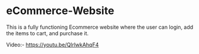 # eCommerce-Website
This is a fully functioning Ecommerce website where the user can login, add the items to cart, and purchase it.

Video:- https://youtu.be/QlrlwkAhqF4
